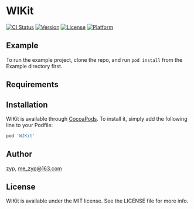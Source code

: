 # WIKit

[![CI Status](https://img.shields.io/travis/zyp/WIKit.svg?style=flat)](https://travis-ci.org/zyp/WIKit)
[![Version](https://img.shields.io/cocoapods/v/WIKit.svg?style=flat)](https://cocoapods.org/pods/WIKit)
[![License](https://img.shields.io/cocoapods/l/WIKit.svg?style=flat)](https://cocoapods.org/pods/WIKit)
[![Platform](https://img.shields.io/cocoapods/p/WIKit.svg?style=flat)](https://cocoapods.org/pods/WIKit)

## Example

To run the example project, clone the repo, and run `pod install` from the Example directory first.

## Requirements

## Installation

WIKit is available through [CocoaPods](https://cocoapods.org). To install
it, simply add the following line to your Podfile:

```ruby
pod 'WIKit'
```

## Author

zyp, me_zyp@163.com

## License

WIKit is available under the MIT license. See the LICENSE file for more info.
